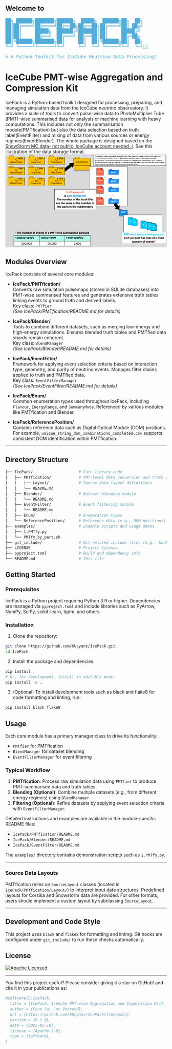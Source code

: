 
## Welcome to 
<pre style="color: #51ADDA">
██╗ ██████╗███████╗██████╗  █████╗  ██████╗██╗  ██╗
██║██╔════╝██╔════╝██╔══██╗██╔══██╗██╔════╝██║ ██╔╝
██║██║     █████╗  ██████╔╝███████║██║     █████╔╝ 
██║██║     ██╔══╝  ██╔═══╝ ██╔══██║██║     ██╔═██╗ 
██║╚██████╗███████╗██║     ██║  ██║╚██████╗██║  ██╗
╚═╝ ╚═════╝╚══════╝╚═╝     ╚═╝  ╚═╝ ╚═════╝╚═╝  ╚═╝🏃🚶
                                                   
⚙️ A Python Toolkit for IceCube Neutrino Data Processing🧊
</pre>
# IceCube PMT-wise Aggregation and Compression Kit


IcePack is a Python-based toolkit designed for processing, preparing, and managing simulation data from the IceCube neutrino observatory. It provides a suite of tools to convert pulse-wise data to PhotoMultiplier Tube (PMT)-wise summarised data for analysis or machine learning with heavy computations. This includes not only the summarisation module(PMTfication) but also the data selection based on truth label(EventFilter) and mixing of data from various sources or energy regimes(EventBlender). The whole package is designed based on the [SnowStorm MC data- not public, IceCube account needed :/](https://wiki.icecube.wisc.edu/index.php/SnowStorm_MC#File_Locations). See this illustration of the data storage format.  
![alt text](image.png)


## Modules Overview

IcePack consists of several core modules:

- **IcePack/PMTfication/**  
  Converts raw simulation pulsemaps (stored in SQLite databases) into PMT-wise summarised features and generates extensive truth tables linking events to ground truth and derived labels.  
  Key class: `PMTfier`  
  *(See IcePack/PMTfication/README.md for details)*

- **IcePack/Blender/**  
  Tools to combine different datasets, such as merging low-energy and high-energy simulations. Ensures blended truth tables and PMTfied data shards remain coherent.  
  Key class: `BlendManager`  
  *(See IcePack/Blender/README.md for details)*

- **IcePack/EventFilter/**  
  Framework for applying event selection criteria based on interaction type, geometry, and purity of neutrino events. Manages filter chains applied to truth and PMTfied data.  
  Key class: `EventFilterManager`  
  *(See IcePack/EventFilter/README.md for details)*

- **IcePack/Enum/**  
  Common enumeration types used throughout IcePack, including `Flavour`, `EnergyRange`, and `SummaryMode`. Referenced by various modules like PMTfication and Blender.

- **IcePack/ReferencePosition/**  
  Contains reference data such as Digital Optical Module (DOM) positions. For example, `unique_string_dom_combinations_completed.csv` supports consistent DOM identification within PMTfication.

---

## Directory Structure

```bash
├── IcePack/                    # Core library code
│   ├── PMTfication/            # PMT-level data conversion and truth generation
│   │   ├── Layout/             # Source data layout definitions
│   │   └── README.md
│   ├── Blender/                # Dataset blending module
│   │   └── README.md
│   ├── EventFilter/            # Event filtering module
│   │   └── README.md
│   ├── Enum/                   # Enumeration types
│   └── ReferencePosition/      # Reference data (e.g., DOM positions)
├── examples/                   # Example scripts and usage demos
│   ├── 1.PMTfy.py
│   └── PMTfy_by_part.sh
├── git_include/                # Git-related include files (e.g., hooks)
├── LICENSE                     # Project license
├── pyproject.toml              # Build and dependency info
└── README.md                   # This file
```
## Getting Started

### Prerequisites

IcePack is a Python project requiring Python 3.9 or higher. Dependencies are managed via `pyproject.toml` and include libraries such as PyArrow, NumPy, SciPy, scikit-learn, tqdm, and others.

### Installation

1. Clone the repository:

```bash
git clone https://github.com/KUcyans/IcePack.git
cd IcePack
```
2. Install the package and dependencies:
```bash
pip install .
# Or, for development, install in editable mode:
pip install -e .
```
3. (Optional) To install development tools such as black and flake8 for code formatting and linting, run:

```bash
pip install black flake8
```

## Usage

Each core module has a primary manager class to drive its functionality:

- `PMTfier` for PMTfication  
- `BlendManager` for dataset blending  
- `EventFilterManager` for event filtering  

### Typical Workflow

1. **PMTfication**: Process raw simulation data using `PMTfier` to produce PMT-summarised data and truth tables.  
2. **Blending (Optional)**: Combine multiple datasets (e.g., from different energy regimes) using `BlendManager`.  
3. **Filtering (Optional)**: Refine datasets by applying event selection criteria with `EventFilterManager`.

Detailed instructions and examples are available in the module-specific README files:

- `IcePack/PMTfication/README.md`  
- `IcePack/Blender/README.md`  
- `IcePack/EventFilter/README.md`  

The `examples/` directory contains demonstration scripts such as `1.PMTfy.py`.

---

### Source Data Layouts

PMTfication relies on `SourceLayout` classes (located in `IcePack/PMTfication/Layout/`) to interpret input data structures. Predefined layouts for Corsika and Snowstorm data are provided. For other formats, users should implement a custom layout by subclassing `SourceLayout`.

---

## Development and Code Style

This project uses `black` and `flake8` for formatting and linting. Git hooks are configured under `git_include/` to run these checks automatically.

## License

[![Apache Licensed](https://img.shields.io/badge/License-Apache_2.0-blue.svg)](LICENSE)  

---
You find this project useful?
Please consider giving it a star on GitHub!
and cite it in your publications as:

```bibtex
@software{5:IcePack,
  title = {IcePack: IceCube PMT-wise Aggregation and Compression Kit},
  author = {Cyan Jo, Luc Voorend},
  url = {https://github.com/KUcyans/IcePack/tree/main},
  version = {0.2.0},
  date = {2025-05-18},
  license = {Apache-2.0},
  type = {software},
}
```